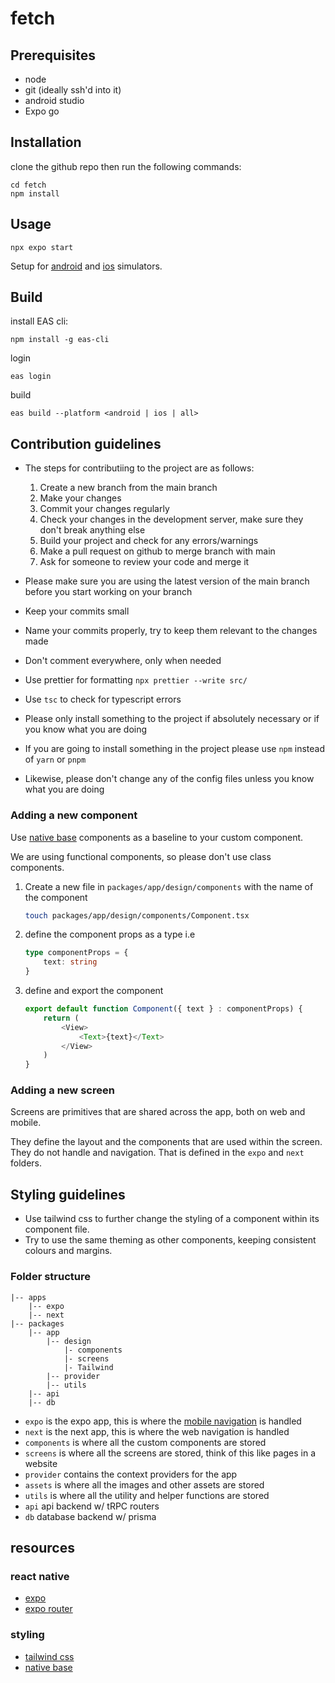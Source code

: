 # fetch

## Prerequisites

- node
- git (ideally ssh'd into it)
- android studio
- Expo go

## Installation

clone the github repo then run the following commands:

```
cd fetch
npm install
```

## Usage
```
npx expo start
```
Setup for [android](https://docs.expo.dev/workflow/android-studio-emulator/) and [ios](https://docs.expo.dev/workflow/ios-simulator/) simulators.

## Build

install EAS cli:
```
npm install -g eas-cli
```

login
```
eas login
```

build
```
eas build --platform <android | ios | all>
```

## Contribution guidelines



- The steps for contributiing to the project are as follows: 
    1. Create a new branch from the main branch
    2. Make your changes
    3. Commit your changes regularly 
    4. Check your changes in the development server, make sure they don't break anything else
    5. Build your project and check for any errors/warnings
    6. Make a pull request on github to merge branch with main
    7. Ask for someone to review your code and merge it

- Please make sure you are using the latest version of the main branch before you start working on your branch
- Keep your commits small
- Name your commits properly, try to keep them relevant to the changes made
- Don't comment everywhere, only when needed
- Use prettier for formatting `npx prettier --write src/`
- Use `tsc` to check for typescript errors
- Please only install something to the project if absolutely necessary or if you know what you are doing
- If you are going to install something in the project please use `npm` instead of `yarn` or `pnpm`
- Likewise, please don't change any of the config files unless you know what you are doing


### Adding a new component

Use [native base](https://docs.nativebase.io/) components as a baseline to your custom component.

We are using functional components, so please don't use class components.

1. Create a new file in `packages/app/design/components` with the name of the component
    ```sh
    touch packages/app/design/components/Component.tsx
    ```
2. define the component props as a type i.e
    ```ts
    type componentProps = {
        text: string
    }
    ```
3. define and export the component
    ```ts
    export default function Component({ text } : componentProps) {
        return (
            <View>
                <Text>{text}</Text>
            </View>
        )
    }
    ```
### Adding a new screen

Screens are primitives that are shared across the app, both on web and mobile.

They define the layout and the components that are used within the screen. They do not handle and navigation. That is defined in the `expo` and `next` folders.


## Styling guidelines

- Use tailwind css to further change the styling of a component within its component file.
- Try to use the same theming as other components, keeping consistent colours and margins. 

### Folder structure

```
|-- apps
    |-- expo
    |-- next
|-- packages
    |-- app
        |-- design
            |- components
            |- screens
            |- Tailwind
        |-- provider
        |-- utils
    |-- api  
    |-- db
```
- `expo` is the expo app, this is where the [mobile navigation](https://expo.github.io/router/docs/) is handled 
- `next` is the next app, this is where the web navigation is handled
- `components` is where all the custom components are stored
- `screens` is where all the screens are stored, think of this like pages in a website
- `provider` contains the context providers for the app
- `assets` is where all the images and other assets are stored
- `utils` is where all the utility and helper functions are stored
- `api` api backend w/ tRPC routers
- `db` database backend w/ prisma

## resources

### react native
- [expo](https://docs.expo.dev/)
- [expo router](https://expo.github.io/router/docs/)

### styling
- [tailwind css](https://tailwindcss.com/)
- [native base](https://nativebase.io/)
